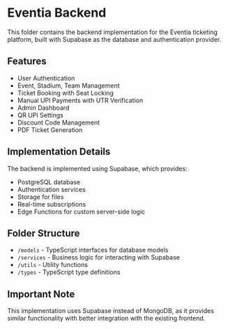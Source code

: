 
# Eventia Backend

This folder contains the backend implementation for the Eventia ticketing platform, built with Supabase as the database and authentication provider.

## Features

- User Authentication
- Event, Stadium, Team Management
- Ticket Booking with Seat Locking
- Manual UPI Payments with UTR Verification
- Admin Dashboard
- QR UPI Settings
- Discount Code Management
- PDF Ticket Generation

## Implementation Details

The backend is implemented using Supabase, which provides:
- PostgreSQL database
- Authentication services
- Storage for files
- Real-time subscriptions
- Edge Functions for custom server-side logic

## Folder Structure

- `/models` - TypeScript interfaces for database models
- `/services` - Business logic for interacting with Supabase
- `/utils` - Utility functions
- `/types` - TypeScript type definitions

## Important Note

This implementation uses Supabase instead of MongoDB, as it provides similar functionality with better integration with the existing frontend.
